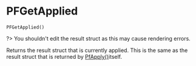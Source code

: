 # PFGetApplied

	PFGetApplied()

?> You shouldn't edit the result struct as this may cause rendering errors.

Returns the result struct that is currently applied. This is the same as the result struct that is returned by [PfApply()](PfApply)itself.